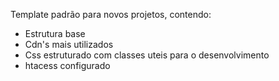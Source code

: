 Template padrão para novos projetos, contendo:
- Estrutura base
- Cdn's mais utilizados
- Css estruturado com classes uteis para o desenvolvimento
- htacess configurado
